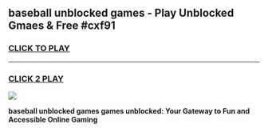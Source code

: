 
## baseball unblocked games - Play Unblocked Gmaes & Free #cxf91
<h3>
<a href="https://news.freeplayer.one?title=baseball_unblocked_games&ref=26F">CLICK TO PLAY</a></h3>
<hr>

<h3>
<a href="https://news.freeplayer.one?title=baseball_unblocked_games&ref=26F">CLICK 2 PLAY</a>
  
</h3>

<a href="https://news.freeplayer.one?title=baseball_unblocked_games&ref=26F/"><img src="https://clearcache.store/games.png"></a>


**baseball unblocked games games unblocked: Your Gateway to Fun and Accessible Online Gaming**
